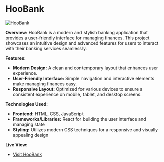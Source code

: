 # HooBank

![HooBank](https://user-images.githubusercontent.com/114151489/218285697-6d8ffd1a-f3c9-48dd-a7ba-b170cbac5144.png)

**Overview:**
HooBank is a modern and stylish banking application that provides a user-friendly interface for managing finances. This project showcases an intuitive design and advanced features for users to interact with their banking services seamlessly.

**Features:**
- **Modern Design:** A clean and contemporary layout that enhances user experience.
- **User-Friendly Interface:** Simple navigation and interactive elements make managing finances easy.
- **Responsive Layout:** Optimized for various devices to ensure a consistent experience on mobile, tablet, and desktop screens.

**Technologies Used:**
- **Frontend:** HTML, CSS, JavaScript
- **Frameworks/Libraries:** React for building the user interface and managing state
- **Styling:** Utilizes modern CSS techniques for a responsive and visually appealing design

**Live View:**
- [Visit HooBank](https://ammarhoobank.netlify.app/)
